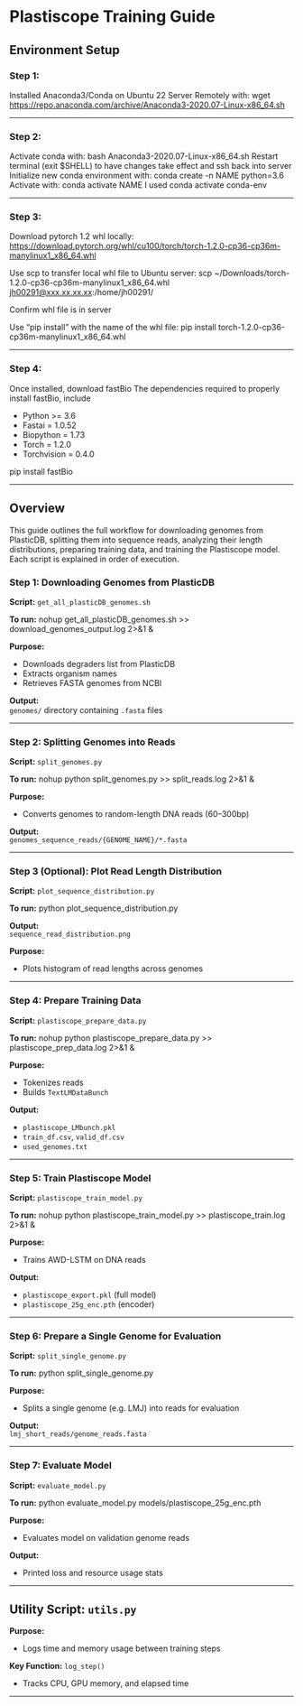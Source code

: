 
# Plastiscope Training Guide

## Environment Setup

### Step 1:

Installed Anaconda3/Conda on Ubuntu 22 Server Remotely with: 
wget https://repo.anaconda.com/archive/Anaconda3-2020.07-Linux-x86_64.sh

---

### Step 2:

Activate conda with: 
bash Anaconda3-2020.07-Linux-x86_64.sh 
Restart terminal (exit $SHELL) to have changes take effect and ssh back into server 
Initialize new conda environment with: 
conda create -n NAME python=3.6
Activate with:
conda activate NAME
I used conda activate conda-env

---

### Step 3:

Download pytorch 1.2 whl locally: https://download.pytorch.org/whl/cu100/torch/torch-1.2.0-cp36-cp36m-manylinux1_x86_64.whl

Use scp to transfer local whl file to Ubuntu server:
scp ~/Downloads/torch-1.2.0-cp36-cp36m-manylinux1_x86_64.whl jh00291@xxx.xx.xx.xx:/home/jh00291/

Confirm whl file is in server

Use “pip install” with the name of the whl file:
pip install torch-1.2.0-cp36-cp36m-manylinux1_x86_64.whl

---

### Step 4:

Once installed, download fastBio
The dependencies required to properly install fastBio, include 
- Python >= 3.6 
- Fastai = 1.0.52 
- Biopython = 1.73 
- Torch = 1.2.0 
- Torchvision = 0.4.0

pip install fastBio

---

## Overview
This guide outlines the full workflow for downloading genomes from PlasticDB, splitting them into sequence reads, analyzing their
length distributions, preparing training data, and training the Plastiscope model. Each script is explained in order of execution.


### Step 1: Downloading Genomes from PlasticDB

**Script:** `get_all_plasticDB_genomes.sh`

**To run:**
nohup get_all_plasticDB_genomes.sh >> download_genomes_output.log 2>&1 &

**Purpose:**  
- Downloads degraders list from PlasticDB  
- Extracts organism names  
- Retrieves FASTA genomes from NCBI  

**Output:**  
`genomes/` directory containing `.fasta` files

---

### Step 2: Splitting Genomes into Reads

**Script:** `split_genomes.py`

**To run:**
nohup python split_genomes.py >> split_reads.log 2>&1 &

**Purpose:**  
- Converts genomes to random-length DNA reads (60–300bp)

**Output:**  
`genomes_sequence_reads/{GENOME_NAME}/*.fasta`

---

### Step 3 (Optional): Plot Read Length Distribution

**Script:** `plot_sequence_distribution.py`

**To run:**
python plot_sequence_distribution.py

**Output:**  
`sequence_read_distribution.png`

**Purpose:**  
- Plots histogram of read lengths across genomes

---

### Step 4: Prepare Training Data

**Script:** `plastiscope_prepare_data.py`

**To run:**
nohup python plastiscope_prepare_data.py >> plastiscope_prep_data.log 2>&1 &


**Purpose:**  
- Tokenizes reads  
- Builds `TextLMDataBunch`  

**Output:**  
- `plastiscope_LMbunch.pkl`  
- `train_df.csv`, `valid_df.csv`  
- `used_genomes.txt`

---

### Step 5: Train Plastiscope Model

**Script:** `plastiscope_train_model.py`

**To run:**
nohup python plastiscope_train_model.py >> plastiscope_train.log 2>&1 &

**Purpose:**  
- Trains AWD-LSTM on DNA reads  

**Output:**  
- `plastiscope_export.pkl` (full model)  
- `plastiscope_25g_enc.pth` (encoder)

---

### Step 6: Prepare a Single Genome for Evaluation

**Script:** `split_single_genome.py`

**To run:**
python split_single_genome.py

**Purpose:**  
- Splits a single genome (e.g. LMJ) into reads for evaluation  

**Output:**  
`lmj_short_reads/genome_reads.fasta`

---

### Step 7: Evaluate Model

**Script:** `evaluate_model.py`

**To run:**
python evaluate_model.py models/plastiscope_25g_enc.pth

**Purpose:**  
- Evaluates model on validation genome reads  

**Output:**  
- Printed loss and resource usage stats  

---

## Utility Script: `utils.py`

**Purpose:**  
- Logs time and memory usage between training steps  

**Key Function:** `log_step()`  
- Tracks CPU, GPU memory, and elapsed time

---
